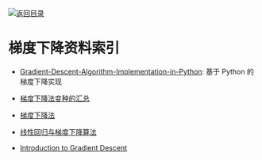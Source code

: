 [![返回目录](https://parg.co/UGo)](https://github.com/wxyyxc1992/Awesome-Reference) 
 
 
# 梯度下降资料索引

* [Gradient-Descent-Algorithm-Implementation-in-Python](http://yphuang.github.io/blog/2016/03/17/Gradient-Descent-Algorithm-Implementation-in-Python/): 基于 Python 的梯度下降实现

* [梯度下降法变种的汇总](http://www.tuicool.com/articles/JfqyyqM)

* [梯度下降法](http://blog.csdn.net/woxincd/article/details/7040944)

- [线性回归与梯度下降算法](https://zm10.sm-tc.cn/?src=http%3A%2F%2Fwww.cnblogs.com%2Feczhou%2Fp%2F3951861.html&uid=66401001ef07d768fb736842d08693a1&hid=2c31dc241f17ed70af5e75a8ea5673f7&pos=5&cid=9&time=1457136762694&from=click&restype=1&pagetype=0000004000000402&bu=structure_web_info&query=%E6%A2%AF%E5%BA%A6%E4%B8%8B%E9%99%8D%E6%B3%95&mode=&uc_param_str=dnntnwvepffrgibijbprsvpi)

- [Introduction to Gradient Descent](https://hbfs.wordpress.com/2012/04/24/introduction-to-gradient-descent/)